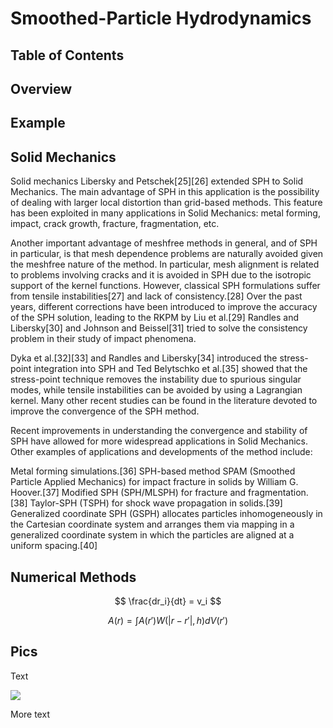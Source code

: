 # Smoothed-Particle Hydrodynamics

## Table of Contents

## Overview

<link rel="stylesheet" href="https://cdn.jsdelivr.net/npm/katex@0.11.0/dist/katex.min.css" integrity="sha384-BdGj8xC2eZkQaxoQ8nSLefg4AV4/AwB3Fj+8SUSo7pnKP6Eoy18liIKTPn9oBYNG" crossOrigin="anonymous"/>

## Example

<SPH/>

## Solid Mechanics

Solid mechanics
Libersky and Petschek[25][26] extended SPH to Solid Mechanics. The main advantage of SPH in this application is the possibility of dealing with larger local distortion than grid-based methods. This feature has been exploited in many applications in Solid Mechanics: metal forming, impact, crack growth, fracture, fragmentation, etc.

Another important advantage of meshfree methods in general, and of SPH in particular, is that mesh dependence problems are naturally avoided given the meshfree nature of the method. In particular, mesh alignment is related to problems involving cracks and it is avoided in SPH due to the isotropic support of the kernel functions. However, classical SPH formulations suffer from tensile instabilities[27] and lack of consistency.[28] Over the past years, different corrections have been introduced to improve the accuracy of the SPH solution, leading to the RKPM by Liu et al.[29] Randles and Libersky[30] and Johnson and Beissel[31] tried to solve the consistency problem in their study of impact phenomena.

Dyka et al.[32][33] and Randles and Libersky[34] introduced the stress-point integration into SPH and Ted Belytschko et al.[35] showed that the stress-point technique removes the instability due to spurious singular modes, while tensile instabilities can be avoided by using a Lagrangian kernel. Many other recent studies can be found in the literature devoted to improve the convergence of the SPH method.

Recent improvements in understanding the convergence and stability of SPH have allowed for more widespread applications in Solid Mechanics. Other examples of applications and developments of the method include:

Metal forming simulations.[36]
SPH-based method SPAM (Smoothed Particle Applied Mechanics) for impact fracture in solids by William G. Hoover.[37]
Modified SPH (SPH/MLSPH) for fracture and fragmentation.[38]
Taylor-SPH (TSPH) for shock wave propagation in solids.[39]
Generalized coordinate SPH (GSPH) allocates particles inhomogeneously in the Cartesian coordinate system and arranges them via mapping in a generalized coordinate system in which the particles are aligned at a uniform spacing.[40]

## Numerical Methods

$$
\frac{dr_i}{dt} = v_i
$$

$$
A(r) = \int A(r') W(\left\lvert{r - r'}\right\rvert, h) dV (r')
$$

## Pics

Text

<img className="ui small image" src="https://upload.wikimedia.org/wikipedia/commons/thumb/2/22/SPHBoundaryConvolutionSplit.svg/330px-SPHBoundaryConvolutionSplit.svg.png"/>

More text
